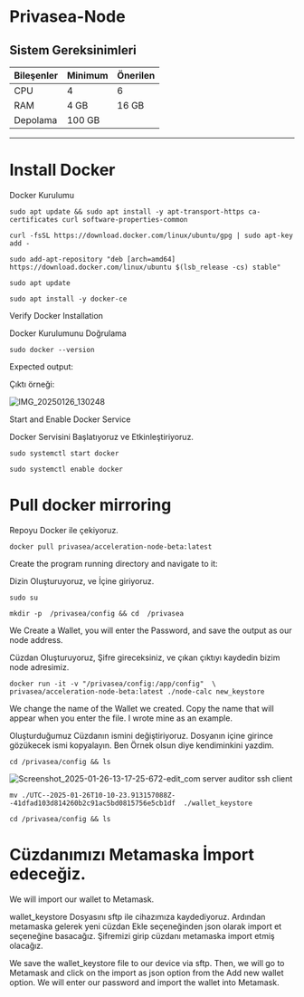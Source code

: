 # Privasea-Node

## **Sistem Gereksinimleri**

| Bileşenler  | Minimum      | **Önerilen**  |
|-------------|--------------|---------------|
| CPU         | 4            | 6             |
| RAM         | 4 GB         | 16 GB         |
| Depolama    | 100 GB       |               |

---


# Install Docker 
Docker Kurulumu

```
sudo apt update && sudo apt install -y apt-transport-https ca-certificates curl software-properties-common
```

```
curl -fsSL https://download.docker.com/linux/ubuntu/gpg | sudo apt-key add -
```

```
sudo add-apt-repository "deb [arch=amd64] https://download.docker.com/linux/ubuntu $(lsb_release -cs) stable"
```

```
sudo apt update
```

```
sudo apt install -y docker-ce
```

Verify Docker Installation

Docker Kurulumunu Doğrulama


```
sudo docker --version
```

Expected output:

Çıktı örneği:

![IMG_20250126_130248](https://github.com/user-attachments/assets/e9bdd538-454b-40cf-8fb6-adfd7def12ef)

Start and Enable Docker Service

Docker Servisini Başlatıyoruz ve Etkinleştiriyoruz.

```
sudo systemctl start docker
```

```
sudo systemctl enable docker
```

# Pull docker mirroring
Repoyu Docker ile çekiyoruz.

```
docker pull privasea/acceleration-node-beta:latest
```


Create the program running directory and navigate to it:

Dizin Oluşturuyoruz, ve İçine giriyoruz.


```
sudo su
```

```
mkdir -p  /privasea/config && cd  /privasea
```

We Create a Wallet, you will enter the Password, and save the output as our node address.


Cüzdan Oluşturuyoruz, Şifre gireceksiniz, ve çıkan çıktıyı kaydedin bizim node adresimiz.


```
docker run -it -v "/privasea/config:/app/config"  \
privasea/acceleration-node-beta:latest ./node-calc new_keystore
```

We change the name of the Wallet we created. Copy the name that will appear when you enter the file. I wrote mine as an example.

Oluşturduğumuz Cüzdanın ismini değiştiriyoruz. Dosyanın içine girince gözükecek ismi kopyalayın.
Ben Örnek olsun diye kendiminkini yazdim.

```
cd /privasea/config && ls
```

![Screenshot_2025-01-26-13-17-25-672-edit_com server auditor ssh client](https://github.com/user-attachments/assets/20fd6148-9eac-46d6-9620-a23d950cb667)




```
mv ./UTC--2025-01-26T10-10-23.913157088Z--41dfad103d814260b2c91ac5bd0815756e5cb1df  ./wallet_keystore 
```

```
cd /privasea/config && ls
```

# Cüzdanımızı Metamaska İmport edeceğiz.

We will import our wallet to Metamask.


wallet_keystore Dosyasını sftp ile cihazımıza kaydediyoruz.
Ardından metamaska gelerek yeni cüzdan Ekle seçeneğinden json olarak import et seçeneğine basacağız. Şifremizi girip cüzdanı metamaska import etmiş olacağız.

We save the wallet_keystore file to our device via sftp. Then, we will go to Metamask and click on the import as json option from the Add new wallet option. We will enter our password and import the wallet into Metamask.









